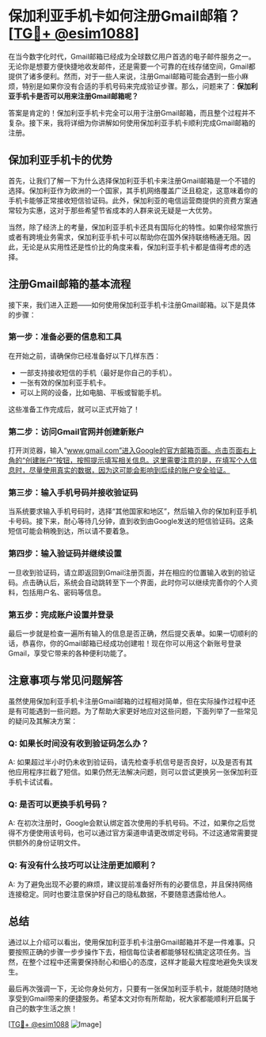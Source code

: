 # 保加利亚手机卡如何注册Gmail邮箱？[[TG💪+ @esim1088](https://t.me/s/esim1088)]

在当今数字化时代，Gmail邮箱已经成为全球数亿用户首选的电子邮件服务之一。无论你是想要方便快捷地收发邮件，还是需要一个可靠的在线存储空间，Gmail都提供了诸多便利。然而，对于一些人来说，注册Gmail邮箱可能会遇到一些小麻烦，特别是如果你没有合适的手机号码来完成验证步骤。那么，问题来了：**保加利亚手机卡是否可以用来注册Gmail邮箱呢？**

答案是肯定的！保加利亚手机卡完全可以用于注册Gmail邮箱，而且整个过程并不复杂。接下来，我将详细为你讲解如何使用保加利亚手机卡顺利完成Gmail邮箱的注册。

## 保加利亚手机卡的优势

首先，让我们了解一下为什么选择保加利亚手机卡来注册Gmail邮箱是一个不错的选择。保加利亚作为欧洲的一个国家，其手机网络覆盖广泛且稳定，这意味着你的手机卡能够正常接收短信验证码。此外，保加利亚的电信运营商提供的资费方案通常较为实惠，这对于那些希望节省成本的人群来说无疑是一大优势。

当然，除了经济上的考量，保加利亚手机卡还具有国际化的特性。如果你经常旅行或者有跨境业务需求，保加利亚手机卡可以帮助你在国外保持联络畅通无阻。因此，无论是从实用性还是性价比的角度来看，保加利亚手机卡都是值得考虑的选择。

## 注册Gmail邮箱的基本流程

接下来，我们进入正题——如何使用保加利亚手机卡注册Gmail邮箱。以下是具体的步骤：

### 第一步：准备必要的信息和工具

在开始之前，请确保你已经准备好以下几样东西：
- 一部支持接收短信的手机（最好是你自己的手机）。
- 一张有效的保加利亚手机卡。
- 可以上网的设备，比如电脑、平板或智能手机。

这些准备工作完成后，就可以正式开始了！

### 第二步：访问Gmail官网并创建新账户

打开浏览器，输入“www.gmail.com”进入Google的官方邮箱页面。点击页面右上角的“创建账户”按钮，按照提示填写相关信息。这里需要注意的是，在填写个人信息时，尽量使用真实的数据，因为这可能会影响到后续的账户安全验证。

### 第三步：输入手机号码并接收验证码

当系统要求输入手机号码时，选择“其他国家和地区”，然后输入你的保加利亚手机卡号码。接下来，耐心等待几分钟，直到收到由Google发送的短信验证码。这条短信可能会稍晚到达，所以请不要着急。

### 第四步：输入验证码并继续设置

一旦收到验证码，请立即返回到Gmail注册页面，并在相应的位置输入收到的验证码。点击确认后，系统会自动跳转至下一个界面，此时你可以继续完善你的个人资料，包括用户名、密码等信息。

### 第五步：完成账户设置并登录

最后一步就是检查一遍所有输入的信息是否正确，然后提交表单。如果一切顺利的话，恭喜你，你的Gmail邮箱已经成功创建啦！现在你可以用这个新账号登录Gmail，享受它带来的各种便利功能了。

## 注意事项与常见问题解答

虽然使用保加利亚手机卡注册Gmail邮箱的过程相对简单，但在实际操作过程中还是有可能遇到一些问题。为了帮助大家更好地应对这些问题，下面列举了一些常见的疑问及其解决方案：

### Q: 如果长时间没有收到验证码怎么办？
A: 如果超过半小时仍未收到验证码，请先检查手机信号是否良好，以及是否有其他应用程序拦截了短信。如果仍然无法解决问题，则可以尝试更换另一张保加利亚手机卡试试看。

### Q: 是否可以更换手机号码？
A: 在初次注册时，Google会默认绑定首次使用的手机号码。不过，如果你之后觉得不方便使用该号码，也可以通过官方渠道申请更改绑定号码。不过这通常需要提供额外的身份证明文件。

### Q: 有没有什么技巧可以让注册更加顺利？
A: 为了避免出现不必要的麻烦，建议提前准备好所有的必要信息，并且保持网络连接稳定。同时也要注意保护好自己的隐私数据，不要随意透露给他人。

## 总结

通过以上介绍可以看出，使用保加利亚手机卡注册Gmail邮箱并不是一件难事。只要按照正确的步骤一步步操作下去，相信每位读者都能够轻松搞定这项任务。当然，在整个过程中还需要保持耐心和细心的态度，这样才能最大程度地避免失误发生。

最后再次强调一下，无论你身处何方，只要有一张保加利亚手机卡，就能随时随地享受到Gmail带来的便捷服务。希望本文对你有所帮助，祝大家都能顺利开启属于自己的数字生活之旅！

[[TG💪+ @esim1088](https://t.me/s/esim1088) ![Image](https://i.postimg.cc/4NQfJmqS/Snipaste-2025-05-13-00-14-12.png)]